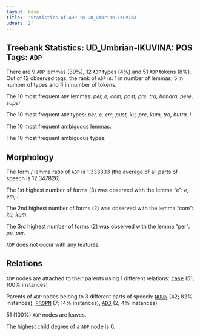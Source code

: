 ```yaml
---
layout: base
title:  'Statistics of ADP in UD_Umbrian-IKUVINA'
udver: '2'
---
```


## Treebank Statistics: UD_Umbrian-IKUVINA: POS Tags: `ADP`

There are 9 `ADP` lemmas (39%), 12 `ADP` types (4%) and 51 `ADP` tokens (8%).
Out of 12 observed tags, the rank of `ADP` is: 1 in number of lemmas, 5 in number of types and 4 in number of tokens.

The 10 most frequent `ADP` lemmas: <em>per, e, com, post, pre, tra, hondra, pere, super</em>

The 10 most frequent `ADP` types:  <em>per, e, em, pust, ku, pre, kum, tra, hutra, i</em>

The 10 most frequent ambiguous lemmas: 

The 10 most frequent ambiguous types:  



## Morphology

The form / lemma ratio of `ADP` is 1.333333 (the average of all parts of speech is 12.347826).

The 1st highest number of forms (3) was observed with the lemma “e”: <em>e, em, i</em>.

The 2nd highest number of forms (2) was observed with the lemma “com”: <em>ku, kum</em>.

The 3rd highest number of forms (2) was observed with the lemma “per”: <em>pe, per</em>.

`ADP` does not occur with any features.


## Relations

`ADP` nodes are attached to their parents using 1 different relations: <tt><a href="xum_ikuvina-dep-case.html">case</a></tt> (51; 100% instances)

Parents of `ADP` nodes belong to 3 different parts of speech: <tt><a href="xum_ikuvina-pos-NOUN.html">NOUN</a></tt> (42; 82% instances), <tt><a href="xum_ikuvina-pos-PROPN.html">PROPN</a></tt> (7; 14% instances), <tt><a href="xum_ikuvina-pos-ADJ.html">ADJ</a></tt> (2; 4% instances)

51 (100%) `ADP` nodes are leaves.

The highest child degree of a `ADP` node is 0.

